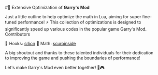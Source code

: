 #🚀 Extensive Optimization of **Garry's Mod**

Just a little outline to help optimize the math in Lua, aiming for super fine-tuned performance! ⚡️ This collection of optimizations is designed to significantly speed up various codes in the popular game Garry's Mod.
Contributors

🔗 Hooks: [srlion](https://github.com/Srlion)
🔢 Math: [scuroinside](https://github.com/scuroinside)


A big shoutout and thanks to these talented individuals for their dedication to improving the game and pushing the boundaries of performance!

Let's make Garry's Mod even better together! 💪🎮
